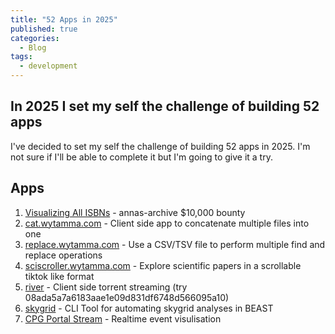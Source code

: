 ```yaml
---
title: "52 Apps in 2025"
published: true
categories:
  - Blog
tags:
  - development
---
```


## In 2025 I set my self the challenge of building 52 apps

I've decided to set my self the challenge of building 52 apps in 2025. I'm not sure if I'll be able to complete it but I'm going to give it a try.

## Apps

1. [Visualizing All ISBNs](https://blog.wytamma.com/isbns/) - annas-archive $10,000 bounty
2. [cat.wytamma.com](https://cat.wytamma.com/) - Client side app to concatenate multiple files into one
3. [replace.wytamma.com](https://replace.wytamma.com/) - Use a CSV/TSV file to perform multiple find and replace operations
4. [sciscroller.wytamma.com](https://sciscroller.wytamma.com/) -  Explore scientific papers in a scrollable tiktok like format
5. [river](https://blog.wytamma.com/river/) - Client side torrent streaming (try 08ada5a7a6183aae1e09d831df6748d566095a10)
6. [skygrid](https://github.com/Wytamma/skygrid) - CLI Tool for automating skygrid analyses in BEAST
7. [CPG Portal Stream](https://portal.cpg.unimelb.edu.au/stream) - Realtime event visulisation
